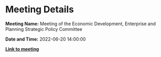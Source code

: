 # Meeting Details

**Meeting Name:** Meeting of the Economic Development, Enterprise and Planning Strategic Policy Committee

**Date and Time:** 2022-06-20 14:00:00

**<a href="https://www.limerick.ie/council/whats-on/meeting-economic-development-enterprise-and-planning-strategic-policy-committee-4" target="_blank">Link to meeting</a>**

